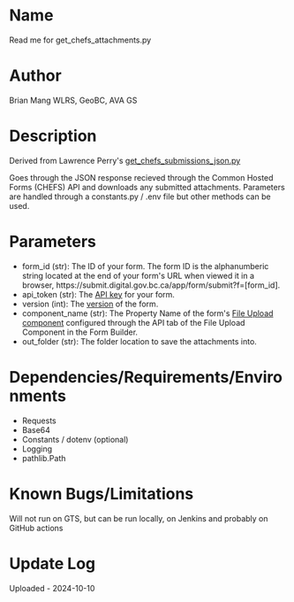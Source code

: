 # Name
Read me for get_chefs_attachments.py

# Author
Brian Mang
WLRS, GeoBC, AVA GS

# Description

Derived from Lawrence Perry's [get_chefs_submissions_json.py](https://github.com/bcgov/gis-pantry/tree/master/recipes/common_hosted_forms_CHEFS/response_pull_down_from_CHEFS_api)

Goes through the JSON response recieved through the Common Hosted Forms (CHEFS) API and downloads any submitted attachments. Parameters are handled through a constants.py / .env file but other methods can be used.

# Parameters

* form_id (str): The ID of your form. The form ID is the alphanumberic string located at the end of your form's URL when viewed it in a browser, <span>ht</span>tps://submit.digital.gov.bc.ca/app/form/submit?f=[form_id].
* api_token (str): The [API key](https://developer.gov.bc.ca/docs/default/component/chefs-techdocs/Capabilities/Data-Management/Generating-API-keys/) for your form.
* version (int): The [version](https://developer.gov.bc.ca/docs/default/component/chefs-techdocs/Archive/Quick-start-guide/#managing-versions) of the form.
* component_name (str): The Property Name of the form's [File Upload component](https://developer.gov.bc.ca/docs/default/component/chefs-techdocs/Components/Form-Builder/BC-Government/#file-upload) configured through the API tab of the File Upload Component in the Form Builder.
* out_folder (str): The folder location to save the attachments into.

# Dependencies/Requirements/Environments

* Requests
* Base64
* Constants / dotenv (optional)
* Logging
* pathlib.Path

# Known Bugs/Limitations

Will not run on GTS, but can be run locally, on Jenkins and probably on GitHub actions

# Update Log

Uploaded - 2024-10-10
